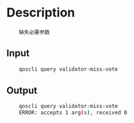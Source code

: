 # Description

```text
    缺失必要参数
```

## Input

```bash
    qoscli query validator-miss-vote
```

## Output

```bash
    qoscli query validator-miss-vote
    ERROR: accepts 1 arg(s), received 0
```
